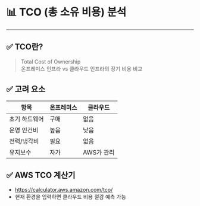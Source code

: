 # 📊 TCO (총 소유 비용) 분석

---

## ✅ TCO란?

> Total Cost of Ownership  
> 온프레미스 인프라 vs 클라우드 인프라의 장기 비용 비교

## ✅ 고려 요소

| 항목 | 온프레미스 | 클라우드 |
|------|------------|----------|
| 초기 하드웨어 | 구매 | 없음 |
| 운영 인건비 | 높음 | 낮음 |
| 전력/냉각비 | 필요 | 없음 |
| 유지보수 | 자가 | AWS가 관리 |

## ✅ AWS TCO 계산기

- https://calculator.aws.amazon.com/tco/
- 현재 환경을 입력하면 클라우드 비용 절감 예측 가능